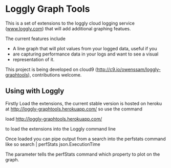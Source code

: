 # Loggly Graph Tools

This is a set of extensions to the loggly cloud logging service (www.loggly.com) 
that will add additional graphing featues.

The current features include

  * A line graph that will plot values from your logged data, useful if you
  * are capturing performance data in your logs and want to see a visual 
  * representation of it.
  
This project is being developed on cloud9 (http://c9.io/owenssam/loggly-graphtools),
contributions welcome.

## Using with Loggly

Firstly Load the extensions, the current stable version is hosted on heroku at
http://loggly-graphtools.herokuapp.com/ so use the command
  
  load http://loggly-graphtools.herokuapp.com/ 
  
to load the extensions into the Loggly command line
 
Once loaded you can pipe output from a search into the perfstats command
like so search | perfStats json.ExecutionTime

The parameter tells the perfStats command which property to plot on the 
graph.





